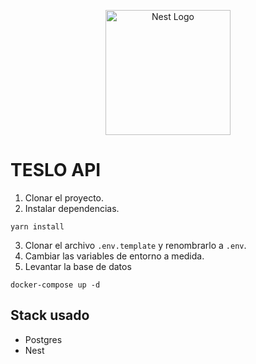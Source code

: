 <p align="center">
  <a href="http://nestjs.com/" target="blank"><img src="https://nestjs.com/img/logo-small.svg" width="200" alt="Nest Logo" /></a>
</p>

# TESLO API

1. Clonar el proyecto.
2. Instalar dependencias.
```
yarn install
```
3. Clonar el archivo ```.env.template``` y renombrarlo a ```.env```.
4. Cambiar las variables de entorno a medida.
5. Levantar la base de datos
```
docker-compose up -d
```

## Stack usado
* Postgres
* Nest
